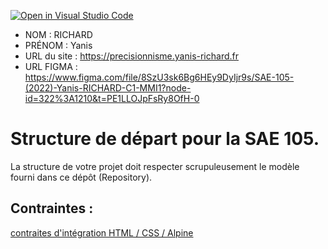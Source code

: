 [![Open in Visual Studio Code](https://classroom.github.com/assets/open-in-vscode-c66648af7eb3fe8bc4f294546bfd86ef473780cde1dea487d3c4ff354943c9ae.svg)](https://classroom.github.com/online_ide?assignment_repo_id=9708365&assignment_repo_type=AssignmentRepo)
- NOM : RICHARD
- PRÉNOM : Yanis
- URL du site : https://precisionnisme.yanis-richard.fr
- URL FIGMA : https://www.figma.com/file/8SzU3sk6Bg6HEy9DyIjr9s/SAE-105-(2022)-Yanis-RICHARD-C1-MMI1?node-id=322%3A1210&t=PE1LLOJpFsRy8OfH-0

# Structure de départ pour la SAE 105.

La structure de votre projet doit respecter scrupuleusement le modèle fourni dans ce dépôt (Repository).

## Contraintes :
[contraites d'intégration HTML / CSS / Alpine](https://moodle.univ-fcomte.fr/mod/page/view.php?id=645799)
